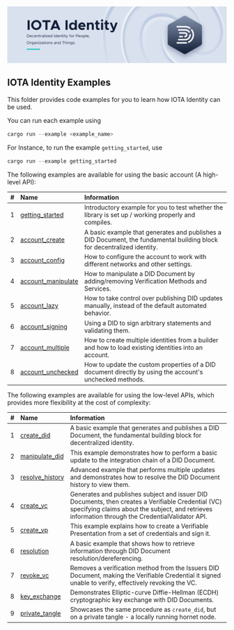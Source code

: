 ![banner](./../.meta/identity_banner.png)



## IOTA Identity Examples

This folder provides code examples for you to learn how IOTA Identity can be used.

You can run each example using

```rust
cargo run --example <example_name>
```

For Instance, to run the example `getting_started`, use

```rust
cargo run --example getting_started
```

The following examples are available for using the basic account (A high-level API):

| # | Name | Information |
| :--: | :----------------------------------------------------- | :------------------------------------------------------------------------------------------------------------------------- |
| 1 | [getting_started](./getting_started.rs) | Introductory example for you to test whether the library is set up / working properly and compiles.                        |
| 2 | [account_create](./account/create_did.rs) | A basic example that generates and publishes a DID Document, the fundamental building block for decentralized identity.    |
| 3 | [account_config](./account/config.rs) | How to configure the account to work with different networks and other settings. |
| 4 | [account_manipulate](./account/manipulate_did.rs) | How to manipulate a DID Document by adding/removing Verification Methods and Services. |
| 5 | [account_lazy](./account/lazy.rs) | How to take control over publishing DID updates manually, instead of the default automated behavior. |
| 6 | [account_signing](./account/signing.rs) | Using a DID to sign arbitrary statements and validating them. |
| 7 | [account_multiple](./account/multiple_identities.rs) | How to create multiple identities from a builder and how to load existing identities into an account. |
| 8 | [account_unchecked](./account/unchecked.rs) | How to update the custom properties of a DID document directly by using the account's unchecked methods. |

The following examples are available for using the low-level APIs, which provides more flexibility at the cost of complexity:

| # | Name | Information |
| :--: | :----------------------------------------------------- | :------------------------------------------------------------------------------------------------------------------------- |
| 1 | [create_did](./low-level-api/create_did.rs) | A basic example that generates and publishes a DID Document, the fundamental building block for decentralized identity. |
| 2 | [manipulate_did](low-level-api/manipulate_did.rs) | This example demonstrates how to perform a basic update to the integration chain of a DID Document. |
| 3 | [resolve_history](low-level-api/resolve_history.rs) | Advanced example that performs multiple updates and demonstrates how to resolve the DID Document history to view them. |
| 4 | [create_vc](account/create_vc.rs) | Generates and publishes subject and issuer DID Documents, then creates a Verifiable Credential (VC) specifying claims about the subject, and retrieves information through the CredentialValidator API. |
| 5 | [create_vp](account/create_vp.rs) | This example explains how to create a Verifiable Presentation from a set of credentials and sign it. |
| 6 | [resolution](./low-level-api/resolution.rs) | A basic example that shows how to retrieve information through DID Document resolution/dereferencing. |
| 7 | [revoke_vc](account/revoke_vc.rs) | Removes a verification method from the Issuers DID Document, making the Verifiable Credential it signed unable to verify, effectively revoking the VC. |
| 8 | [key_exchange](./low-level-api/key_exchange.rs) | Demonstrates Elliptic-curve Diffie-Hellman (ECDH) cryptographic key exchange with DID Documents. |
| 9 | [private_tangle](./low-level-api/private_tangle.rs) | Showcases the same procedure as `create_did`, but on a private tangle - a locally running hornet node.                                                                                                                                     |
